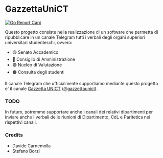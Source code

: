 # GazzettaUniCT
[![Go Report Card](https://goreportcard.com/badge/github.com/Herbrant/GazzettaUniCT)](https://goreportcard.com/report/github.com/Herbrant/GazzettaUniCT)

Questo progetto consiste nella realizzazione di un software che permetta di ripubblicare in un canale Telegram tutti i verbali degli organi superiori universitari studenteschi, ovvero:

- 🟡 Senato Accademico
- 🔴 Consiglio di Amministrazione
- 🟣 Nucleo di Valutazione
- 🟤 Consulta degli studenti

Il canale Telegram che ufficialmente supportiamo mediante questo progetto e' il canale [Gazzetta UNICT](https://t.me/gazzettaunict) ([@gazzettaunict](https://t.me/gazzettaunict)).

### TODO
In futuro, potremmo supportare anche i canali dei relativi dipartimenti per inviare anche i verbali delle riunioni di Dipartimento, CdL e Paritetica nei rispettivi canali.

### Credits
- Davide Carnemolla
- Stefano Borzi
